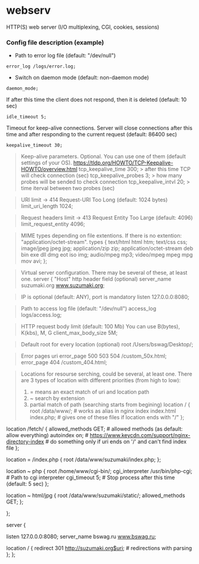 # webserv
HTTP(S) web server (I/O multiplexing, CGI, cookies, sessions)

### Config file description (example)

* Path to error log file (default: "/dev/null")

`error_log /logs/error.log;`

* Switch on daemon mode (default: non-daemon mode)

`daemon_mode;`

If after this time the client does not respond,
then it is deleted (default: 10 sec)

`idle_timeout 5;`

Timeout for keep-alive connections. Server will close connections after this time
and after responding to the current request (default: 86400 sec)

`keepalive_timeout 30;`

> Keep-alive parameters. Optional.
> You can use one of them (default settings of your OS).
> https://tldp.org/HOWTO/TCP-Keepalive-HOWTO/overview.html
tcp_keepalive_time 300;        > after this time TCP will check connection (sec)
tcp_keepalive_probes 3;        > how many probes will be sended to check connection
tcp_keepalive_intvl 20;        > time iterval between two probes (sec)

> URI limit -> 414 Request-URI Too Long (default: 1024 bytes)
limit_uri_length  1024;

> Request headers limit -> 413 Request Entity Too Large (default: 4096)
limit_request_entity 4096;

> MIME types depending on file extentions.
> If there is no extention: "application/octet-stream".
types {
  text/html                             html htm;
  text/css                              css;
  image/jpeg                            jpeg jpg;
  application/zip                       zip;
  application/octet-stream              deb bin exe dll dmg eot iso img;
  audio/mpeg                            mp3;
  video/mpeg                            mpeg mpg mov avi;
};

> Virtual server configuration.
> There may be several of these, at least one.
server {
  > "Host" http header field (optional)
	server_name suzumaki.org www.suzumaki.org;
  
  > IP is optional (default: ANY), port is mandatory
  listen 127.0.0.0:8080;
  
  > Path to access log file (default: "/dev/null") 
  access_log  logs/access.log;
  
  > HTTP request body limit (default: 100 Mb)
  > You can use B(bytes), K(kbs), M, G
  client_max_body_size 5M;
  
  > Default root for every location (optional)
  root /Users/bswag/Desktop/;
  
  > Error pages uri
  error_page 500 503 504 /custom_50x.html;
  error_page 404 /custom_404.html;
  
  > Locations for resourse serching, could be several, at least one.
  > There are 3 types of location with different priorities (from high to low):
  > 1. = means an exact match of uri and location path
  > 2. ~ search by extension
  > 3.   partial match of path (searching starts from begining)
  location / {
      root      /data/www/;                   # works as alias in nginx
      index     index.html index.php;         # gives one of these files if location ends with "/"
  };

  location /fetch/ {
      allowed_methods   GET;                  # allowed methods (as default: allow everything)
      autoindex     on;                       # https://www.keycdn.com/support/nginx-directory-index
                                              # do something only if uri ends on '/' and can't find index file
  };

  location = /index.php {
      root /data/www/suzumaki/index.php;
  };
  
  location ~ php {
      root /home/www/cgi-bin/;
      cgi_interpreter /usr/bin/php-cgi;       # Path to cgi interpreter
      cgi_timeout 5;                          # Stop process after this time (default: 5 sec)
  };
    
  location ~ html/jpg {
      root /data/www/suzumaki/static/;
      allowed_methods   GET;
  };
  
};

server {

  listen 127.0.0.0:8080;
  server_name bswag.ru www.bswag.ru;
  
  location / {
        redirect 301 http://suzumaki.org$uri;    # redirections with parsing
  };
};
